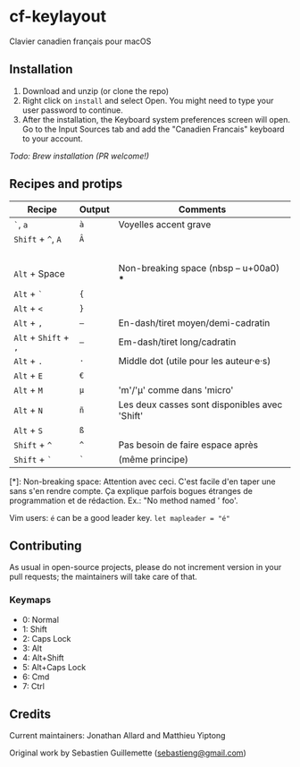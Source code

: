 ﻿cf-keylayout
============
Clavier canadien français pour macOS

Installation
------------
1. Download and unzip (or clone the repo)
2. Right click on `install` and select Open. You might need to type your
   user password to continue.
3. After the installation, the Keyboard system preferences screen will
   open. Go to the Input Sources tab and add the "Canadien Francais"
   keyboard to your account.
   
*Todo: Brew installation (PR welcome!)*

Recipes and protips
-------------------

Recipe                 | Output      | Comments
--------               | ----------- | -----------
`` ` ``, `a`           | `à`         | Voyelles accent grave
`Shift` + `` ^ ``, `A` | `Â`         |
                       |             | 
`Alt` + Space          | ` `         | Non-breaking space (nbsp – u+00a0) **\***
`Alt` + `` ` ``        | `{`         |
`Alt` + `<`            | `}`         |
`Alt` + `,`            | `–`         | En-dash/tiret moyen/demi-cadratin
`Alt` + `Shift` + `,`  | `—`         | Em-dash/tiret long/cadratin
`Alt` + `.`            | `·`         | Middle dot (utile pour les auteur·e·s)
`Alt` + `E`            | `€`         |
`Alt` + `M`            | `µ`         | 'm'/'µ' comme dans 'micro'
`Alt` + `N`            | `ñ`         | Les deux casses sont disponibles avec 'Shift'
`Alt` + `S`            | `ß`         |
`Shift` + `^`          | `^`         | Pas besoin de faire espace après
`Shift` + `` ` ``      | `` ` ``     | (même principe)

\[\*]: Non-breaking space: Attention avec ceci. C'est facile d'en taper une sans s'en rendre compte. Ça explique parfois bogues étranges de programmation et de rédaction. Ex.: "No method named ' foo'.

Vim users: `é` can be a good leader key. `let mapleader = "é"`

Contributing
------------
As usual in open-source projects, please do not increment version in
your pull requests; the maintainers will take care of that.

### Keymaps
* 0: Normal
* 1: Shift
* 2: Caps Lock
* 3: Alt
* 4: Alt+Shift
* 5: Alt+Caps Lock
* 6: Cmd
* 7: Ctrl

Credits
-------
Current maintainers: Jonathan Allard and Matthieu Yiptong

Original work by Sebastien Guillemette (sebastieng@gmail.com)
